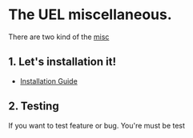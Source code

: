 # The UEL miscellaneous.

There are two kind of the [misc](./glossary.md#misc)

## 1. Let's installation it!
* [Installation Guide](./installation.md)

## 2. Testing
If you want to test feature or bug. You're must be test
